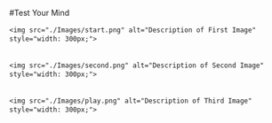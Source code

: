 #Test Your Mind

 
    <img src="./Images/start.png" alt="Description of First Image" style="width: 300px;">


    <img src="./Images/second.png" alt="Description of Second Image" style="width: 300px;">


    <img src="./Images/play.png" alt="Description of Third Image" style="width: 300px;">